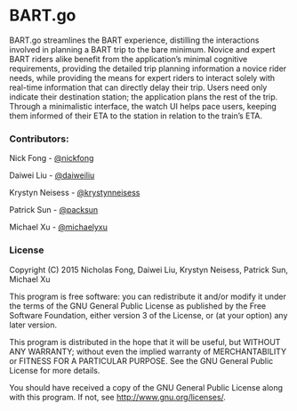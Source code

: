 # BART.go

BART.go streamlines the BART experience, distilling the interactions involved in
planning a BART trip to the bare minimum. Novice and expert BART riders alike
benefit from the application’s minimal cognitive requirements, providing the
detailed trip planning information a novice rider needs, while providing the
means for expert riders to interact solely with real-time information that can
directly delay their trip. Users need only indicate their destination station;
the application plans the rest of the trip. Through a minimalistic interface,
the watch UI helps pace users, keeping them informed of their ETA to the station
in relation to the train’s ETA.

### Contributors:
Nick Fong - [@nickfong](https://github.com/nickfong)

Daiwei Liu - [@daiweiliu](https://github.com/daiweiliu)

Krystyn Neisess - [@krystynneisess](https://github.com/krystynneisess)

Patrick Sun - [@packsun](https://github.com/packsun)

Michael Xu - [@michaelyxu](https://github.com/michaelyxu)

### License
Copyright (C) 2015 Nicholas Fong, Daiwei Liu, Krystyn Neisess, Patrick Sun, Michael Xu

This program is free software: you can redistribute it and/or modify
it under the terms of the GNU General Public License as published by
the Free Software Foundation, either version 3 of the License, or
(at your option) any later version.

This program is distributed in the hope that it will be useful,
but WITHOUT ANY WARRANTY; without even the implied warranty of
MERCHANTABILITY or FITNESS FOR A PARTICULAR PURPOSE.  See the
GNU General Public License for more details.

You should have received a copy of the GNU General Public License
along with this program.  If not, see <http://www.gnu.org/licenses/>.
